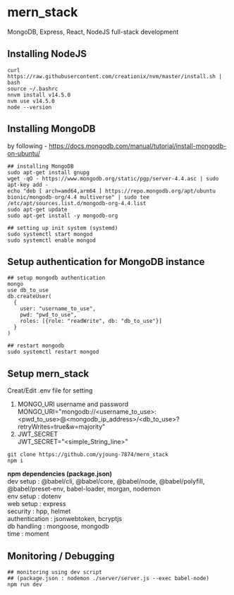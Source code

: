 # mern_stack
MongoDB, Express, React, NodeJS full-stack development

## Installing NodeJS 
```
curl https://raw.githubusercontent.com/creationix/nvm/master/install.sh | bash
source ~/.bashrc 
nnvm install v14.5.0
nvm use v14.5.0
node --version
```
## Installing MongoDB
by following - https://docs.mongodb.com/manual/tutorial/install-mongodb-on-ubuntu/
```
## installing MongoDB
sudo apt-get install gnupg
wget -qO - https://www.mongodb.org/static/pgp/server-4.4.asc | sudo apt-key add -
echo "deb [ arch=amd64,arm64 ] https://repo.mongodb.org/apt/ubuntu bionic/mongodb-org/4.4 multiverse" | sudo tee /etc/apt/sources.list.d/mongodb-org-4.4.list
sudo apt-get update
sudo apt-get install -y mongodb-org

## setting up init system (systemd) 
sudo systemctl start mongod
sudo systemctl enable mongod
```
## Setup authentication for MongoDB instance
```
## setup mongodb authentication
mongo
use db_to_use
db.createUser(
  {
    user: "username_to_use",
    pwd: "pwd_to_use",
    roles: [{role: "readWrite", db: "db_to_use"}]
  }
)

## restart mongodb
sudo systemctl restart mongod
```

## Setup mern_stack
Creat/Edit .env file for setting  
1. MONGO_URI username and password  
MONGO_URI="mongodb://<username_to_use>:<pwd_to_use>@<mongodb_ip_address>/<db_to_use>?retryWrites=true&w=majority"  
2. JWT_SECRET  
JWT_SECRET="<simple_String_line>"  
```
git clone https://github.com/yjoung-7874/mern_stack
npm i
```
**npm dependencies (package.json)**  
 dev setup      : @babel/cli, @babel/core, @babel/node, @babel/polyfill, @babel/preset-env, babel-loader, morgan, nodemon  
 env setup      : dotenv  
 web setup      : express  
 security       : hpp, helmet  
 authentication : jsonwebtoken, bcryptjs  
 db handling    : mongoose, mongodb  
 time           : moment

## Monitoring / Debugging
```
## monitoring using dev script
## (package.json : nodemon ./server/server.js --exec babel-node)
npm run dev
```
